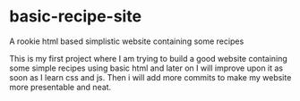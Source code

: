 # basic-recipe-site

A rookie html based simplistic website containing some recipes

This is my first project where I am trying to build a good website containing some simple recipes using basic html and later on I will improve upon it as soon as I learn css and js. Then i will add more commits to make my website more presentable and neat.
